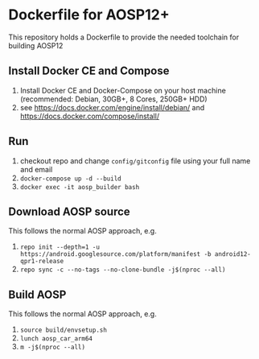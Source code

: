 # Dockerfile for AOSP12+

This repository holds a Dockerfile to provide the needed toolchain for building AOSP12

## Install Docker CE and Compose
1. Install Docker CE and Docker-Compose on your host machine (recommended: Debian, 30GB+, 8 Cores, 250GB+ HDD)
2. see https://docs.docker.com/engine/install/debian/ and https://docs.docker.com/compose/install/

## Run
1. checkout repo and change ```config/gitconfig``` file using your full name and email
3. ```docker-compose up -d --build```
4. ```docker exec -it aosp_builder bash```

## Download AOSP source
This follows the normal AOSP approach, e.g.
1. ```repo init --depth=1 -u https://android.googlesource.com/platform/manifest -b android12-qpr1-release```
2. ```repo sync -c --no-tags --no-clone-bundle -j$(nproc --all)```

## Build AOSP
This follows the normal AOSP approach, e.g.
1. ```source build/envsetup.sh```
2. ```lunch aosp_car_arm64```
3. ```m -j$(nproc --all)```
